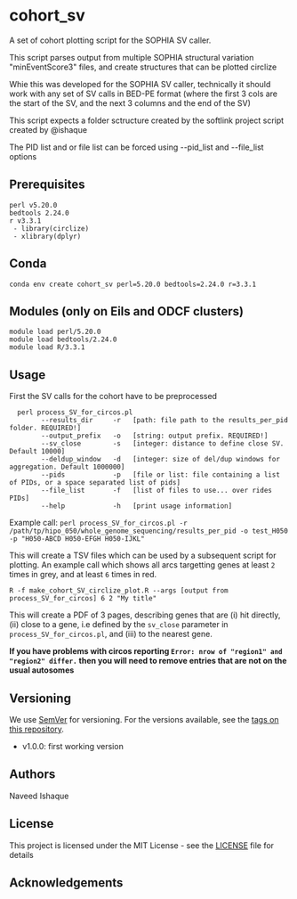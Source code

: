 # cohort_sv

A set of cohort plotting script for the SOPHIA SV caller.

This script parses output from multiple SOPHIA structural variation "minEventScore3" files, and create structures that can be plotted circlize

Whie this was developed for the SOPHIA SV caller, technically it should work with any set of SV calls in BED-PE format (where the first 3 cols are the start of the SV, and the next 3 columns and the end of the SV)

This script expects a folder sctructure created by the softlink project script created by @ishaque

The PID list and or file list can be forced using --pid_list and --file_list options

## Prerequisites

```
perl v5.20.0
bedtools 2.24.0
r v3.3.1
 - library(circlize)
 - xlibrary(dplyr)
```

## Conda

`conda env create cohort_sv perl=5.20.0 bedtools=2.24.0 r=3.3.1` 

## Modules (only on Eils and ODCF clusters)

```
module load perl/5.20.0
module load bedtools/2.24.0
module load R/3.3.1
```

## Usage

First the SV calls for the cohort have to be preprocessed

```
  perl process_SV_for_circos.pl
		--results_dir     -r   [path: file path to the results_per_pid folder. REQUIRED!]
		--output_prefix   -o   [string: output prefix. REQUIRED!]
		--sv_close        -s   [integer: distance to define close SV. Default 10000]
		--deldup_window   -d   [integer: size of del/dup windows for aggregation. Default 1000000]
		--pids            -p   [file or list: file containing a list of PIDs, or a space separated list of pids]
		--file_list       -f   [list of files to use... over rides PIDs]
		--help            -h   [print usage information]
```

Example call: `perl process_SV_for_circos.pl -r /path/tp/hipo_050/whole_genome_sequencing/results_per_pid -o test_H050 -p "H050-ABCD H050-EFGH H050-IJKL" `

This will create a TSV files which can be used by a subsequent script for plotting. An example call which shows all arcs targetting genes at least `2` times in grey, and at least `6` times in red.

```
R -f make_cohort_SV_circlize_plot.R --args [output from process_SV_for_circos] 6 2 "My title"
```

This will create a PDF of 3 pages, describing genes that are (i) hit directly, (ii) close to a gene, i.e defined by the `sv_close` parameter in `process_SV_for_circos.pl`, and (iii) to the nearest gene.

**If you have problems with circos reporting `Error: nrow of "region1" and "region2" differ.` then you will need to remove entries that are not on the usual autosomes**

## Versioning

We use [SemVer](http://semver.org/) for versioning. For the versions available, see the [tags on this repository](https://github.com/your/project/tags).
 - v1.0.0: first working version

## Authors

Naveed Ishaque

## License

This project is licensed under the MIT License - see the [LICENSE](LICENSE) file for details

## Acknowledgements

